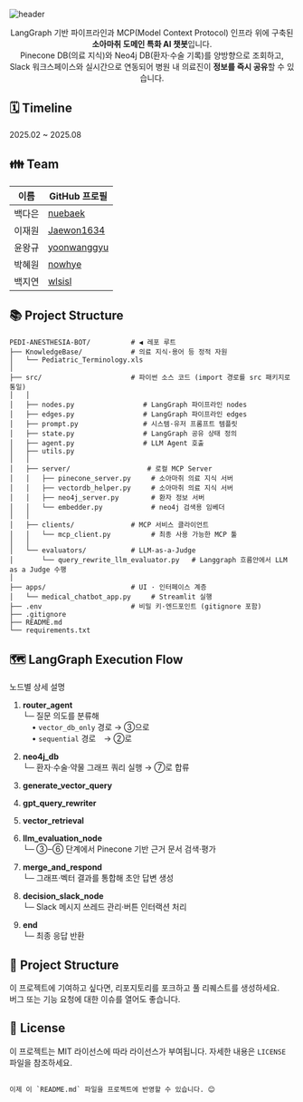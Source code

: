![header](https://capsule-render.vercel.app/api?type=Waving&color=auto&height=300&fontAlignY=50&fontAlign=50&section=header&text=땡큐소아마취&fontSize=50)
<div align=center>

LangGraph 기반 파이프라인과 MCP(Model Context Protocol) 인프라 위에 구축된 **소아마취 도메인 특화 AI 챗봇**입니다.  
Pinecone DB(의료 지식)와 Neo4j DB(환자·수술 기록)를 양방향으로 조회하고, Slack 워크스페이스와 실시간으로 연동되어 병원 내 의료진이 **정보를 즉시 공유**할 수 있습니다.
</div>

## 🗓️ Timeline
2025.02 ~ 2025.08

## 👪 Team
| 이름          | GitHub 프로필                                             |
| ------------- | --------------------------------------------------------- |
| 백다은        | [nuebaek](https://github.com/nuebaek)              |
| 이재원        | [Jaewon1634](https://github.com/Jaewon1634)      |
| 윤왕규       | [yoonwanggyu](https://github.com/yoonwanggyu)                |
| 박혜원       | [nowhye](https://github.com/nowhye)               |
| 백지연       | [wlsisl](https://github.com/wlsisl)              |

## 📚 Project Structure

```plaintext
PEDI-ANESTHESIA-BOT/          # ◀︎ 레포 루트
├── KnowledgeBase/            # 의료 지식·용어 등 정적 자원
│   └── Pediatric_Terminology.xls
│
├── src/                      # 파이썬 소스 코드 (import 경로를 src 패키지로 통일)
│   │
│   ├── nodes.py                 # LangGraph 파이프라인 nodes
│   ├── edges.py                 # LangGraph 파이프라인 edges
│   ├── prompt.py                # 시스템·유저 프롬프트 템플릿
│   ├── state.py                 # LangGraph 공유 상태 정의
│   ├── agent.py                 # LLM Agent 호출 
│   ├── utils.py
│   │
│   ├── server/                   # 로컬 MCP Server
│   │   ├── pinecone_server.py     # 소아마취 의료 지식 서버
│   │   ├── vectordb_helper.py     # 소아마취 의료 지식 서버
│   │   ├── neo4j_server.py        # 환자 정보 서버
│   │   └── embedder.py            # neo4j 검색용 임베더
│   │
│   ├── clients/              # MCP 서비스 클라이언트
│   │   └── mcp_client.py          # 최종 사용 가능한 MCP 툴
│   │
│   └── evaluators/           # LLM-as-a-Judge
│       └── query_rewrite_llm_evaluator.py   # Langgraph 흐름안에서 LLM as a Judge 수행
│
├── apps/                     # UI · 인터페이스 계층
│   └── medical_chatbot_app.py     # Streamlit 실행
├── .env                      # 비밀 키·엔드포인트 (gitignore 포함)
├── .gitignore
├── README.md
└── requirements.txt
```
## 🗺️ LangGraph Execution Flow

노드별 상세 설명

1. **router_agent**  
   └─ 질문 의도를 분류해 <br>
   &nbsp;&nbsp;&nbsp;&nbsp;• `vector_db_only` 경로 → ③으로 <br>
   &nbsp;&nbsp;&nbsp;&nbsp;• `sequential` 경로 → ②로

2. **neo4j_db**  
   └─ 환자·수술·약물 그래프 쿼리 실행 → ⑦로 합류

3. **generate_vector_query**  
4. **gpt_query_rewriter**  
5. **vector_retrieval**  
6. **llm_evaluation_node**  
   └─ ③‒⑥ 단계에서 Pinecone 기반 근거 문서 검색·평가

7. **merge_and_respond**  
   └─ 그래프·벡터 결과를 통합해 초안 답변 생성

8. **decision_slack_node**  
   └─ Slack 메시지 쓰레드 관리·버튼 인터랙션 처리

9. **__end__**  
   └─ 최종 응답 반환

## 🤝 Project Structure

이 프로젝트에 기여하고 싶다면, 리포지토리를 포크하고 풀 리퀘스트를 생성하세요.   
버그 또는 기능 요청에 대한 이슈를 열어도 좋습니다.

## 📜 License

이 프로젝트는 MIT 라이선스에 따라 라이선스가 부여됩니다. 자세한 내용은 `LICENSE` 파일을 참조하세요.
```

이제 이 `README.md` 파일을 프로젝트에 반영할 수 있습니다. 😊
